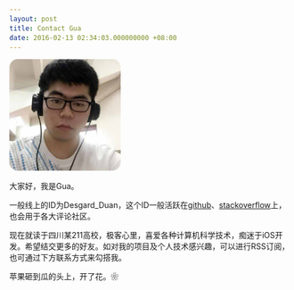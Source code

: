 ```yaml
---
layout: post
title: Contact Gua
date: 2016-02-13 02:34:03.000000000 +08:00
---
```


<p><img src="assets/images/photo.jpg" alt="image" width="200px" style="border-radius: 15px 15px 15px 15px;"></p>

大家好，我是Gua。

一般线上的ID为Desgard_Duan，这个ID一般活跃在[github](https://github.com/dgytdhy)、[stackoverflow](https://stackoverflow.com/users/6119149/desgard-duan)上，也会用于各大评论社区。

现在就读于四川某211高校，极客心里，喜爱各种计算机科学技术，痴迷于iOS开发。希望结交更多的好友。如对我的项目及个人技术感兴趣，可以进行RSS订阅，也可通过下方联系方式来勾搭我。

苹果砸到瓜的头上，开了花。❀

<div class="github-card" data-user="desgard" data-width=100% data-height=""></div>

<center>

<h1>
<a href="https://github.com/desgard" class="fa fa-github"></a>
<a href="http://weibo.com/desgard/" class="fa fa-weibo"></a>
<a href="mailto:gua@desgard.com" class="fa fa-envelope"></a>
</h1>

</center>
